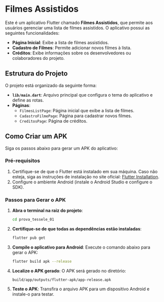 # Filmes Assistidos

Este é um aplicativo Flutter chamado **Filmes Assistidos**, que permite aos usuários gerenciar uma lista de filmes assistidos. O aplicativo possui as seguintes funcionalidades:

- **Página Inicial**: Exibe a lista de filmes assistidos.
- **Cadastro de Filmes**: Permite adicionar novos filmes à lista.
- **Créditos**: Exibe informações sobre os desenvolvedores ou colaboradores do projeto.

## Estrutura do Projeto

O projeto está organizado da seguinte forma:

- **`lib/main.dart`**: Arquivo principal que configura o tema do aplicativo e define as rotas.
- **Páginas**:
  - `FilmesListPage`: Página inicial que exibe a lista de filmes.
  - `CadastroFilmePage`: Página para cadastrar novos filmes.
  - `CreditosPage`: Página de créditos.

## Como Criar um APK

Siga os passos abaixo para gerar um APK do aplicativo:

### Pré-requisitos

1. Certifique-se de que o Flutter está instalado em sua máquina. Caso não esteja, siga as instruções de instalação no site oficial: [Flutter Installation](https://docs.flutter.dev/get-started/install).
2. Configure o ambiente Android (instale o Android Studio e configure o SDK).

### Passos para Gerar o APK

1. **Abra o terminal na raiz do projeto**:
   ```bash
   cd prova_tessele_01
   ```

2. **Certifique-se de que todas as dependências estão instaladas**:
   ```bash
   flutter pub get
   ```

3. **Compile o aplicativo para Android**:
   Execute o comando abaixo para gerar o APK:
   ```bash
   flutter build apk --release
   ```

4. **Localize o APK gerado**:
   O APK será gerado no diretório:
   ```
   build/app/outputs/flutter-apk/app-release.apk
   ```

5. **Teste o APK**:
   Transfira o arquivo APK para um dispositivo Android e instale-o para testar.

